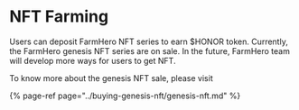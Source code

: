 # NFT Farming

Users can deposit FarmHero NFT series to earn $HONOR token. Currently, the FarmHero genesis NFT series are on sale. In the future, FarmHero team will develop more ways for users to get NFT.

To know more about the genesis NFT sale, please visit

{% page-ref page="../buying-genesis-nft/genesis-nft.md" %}

